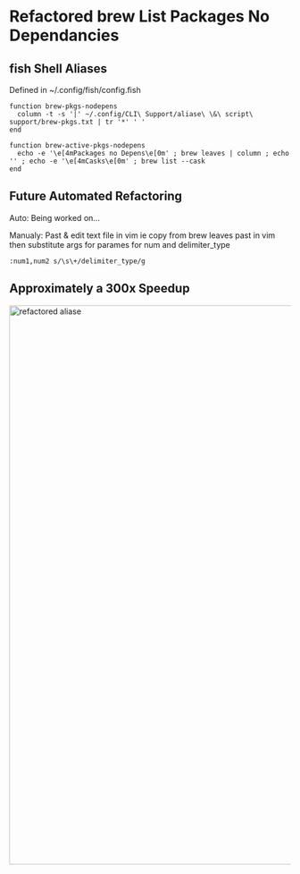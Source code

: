 # Refactored brew List Packages No Dependancies

## fish Shell Aliases
Defined in ~/.config/fish/config.fish

``` fish
function brew-pkgs-nodepens
  column -t -s '|' ~/.config/CLI\ Support/aliase\ \&\ script\ support/brew-pkgs.txt | tr '*' ' '
end

function brew-active-pkgs-nodepens
  echo -e '\e[4mPackages no Depens\e[0m' ; brew leaves | column ; echo '' ; echo -e '\e[4mCasks\e[0m' ; brew list --cask
end
```

## Future Automated Refactoring
Auto: Being worked on…

Manualy: Past & edit text file in vim ie copy from brew leaves past in vim then substitute args for parames for num and delimiter_type
``` vim
:num1,num2 s/\s\+/delimiter_type/g
```

## Approximately a 300x Speedup

<img width="1000" alt="refactored aliase" src="https://user-images.githubusercontent.com/99693659/182916579-d014592f-f439-4945-816d-998d31f4b5ec.png">
